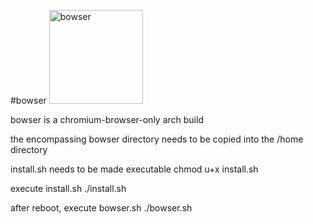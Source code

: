 #bowser 
<img src="https://sites.google.com/site/palaceofshadow/ttyd-bowser.jpg" alt="bowser" height="150" width="150"> 

bowser is a chromium-browser-only arch build

the encompassing bowser directory needs to be copied into the /home directory

install.sh needs to be made executable
chmod u+x install.sh

execute install.sh
./install.sh

after reboot, execute bowser.sh
./bowser.sh
